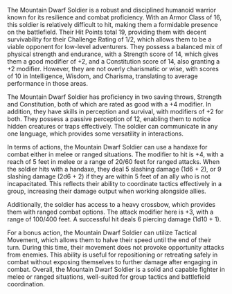 The Mountain Dwarf Soldier is a robust and disciplined humanoid warrior known for its resilience and combat proficiency. With an Armor Class of 16, this soldier is relatively difficult to hit, making them a formidable presence on the battlefield. Their Hit Points total 19, providing them with decent survivability for their Challenge Rating of 1/2, which allows them to be a viable opponent for low-level adventurers. They possess a balanced mix of physical strength and endurance, with a Strength score of 14, which gives them a good modifier of +2, and a Constitution score of 14, also granting a +2 modifier. However, they are not overly charismatic or wise, with scores of 10 in Intelligence, Wisdom, and Charisma, translating to average performance in those areas. 

The Mountain Dwarf Soldier has proficiency in two saving throws, Strength and Constitution, both of which are rated as good with a +4 modifier. In addition, they have skills in perception and survival, with modifiers of +2 for both. They possess a passive perception of 12, enabling them to notice hidden creatures or traps effectively. The soldier can communicate in any one language, which provides some versatility in interactions.

In terms of actions, the Mountain Dwarf Soldier can use a handaxe for combat either in melee or ranged situations. The modifier to hit is +4, with a reach of 5 feet in melee or a range of 20/60 feet for ranged attacks. When the soldier hits with a handaxe, they deal 5 slashing damage (1d6 + 2), or 9 slashing damage (2d6 + 2) if they are within 5 feet of an ally who is not incapacitated. This reflects their ability to coordinate tactics effectively in a group, increasing their damage output when working alongside allies.

Additionally, the soldier has access to a heavy crossbow, which provides them with ranged combat options. The attack modifier here is +3, with a range of 100/400 feet. A successful hit deals 6 piercing damage (1d10 + 1). 

For a bonus action, the Mountain Dwarf Soldier can utilize Tactical Movement, which allows them to halve their speed until the end of their turn. During this time, their movement does not provoke opportunity attacks from enemies. This ability is useful for repositioning or retreating safely in combat without exposing themselves to further damage after engaging in combat. Overall, the Mountain Dwarf Soldier is a solid and capable fighter in melee or ranged situations, well-suited for group tactics and battlefield coordination.